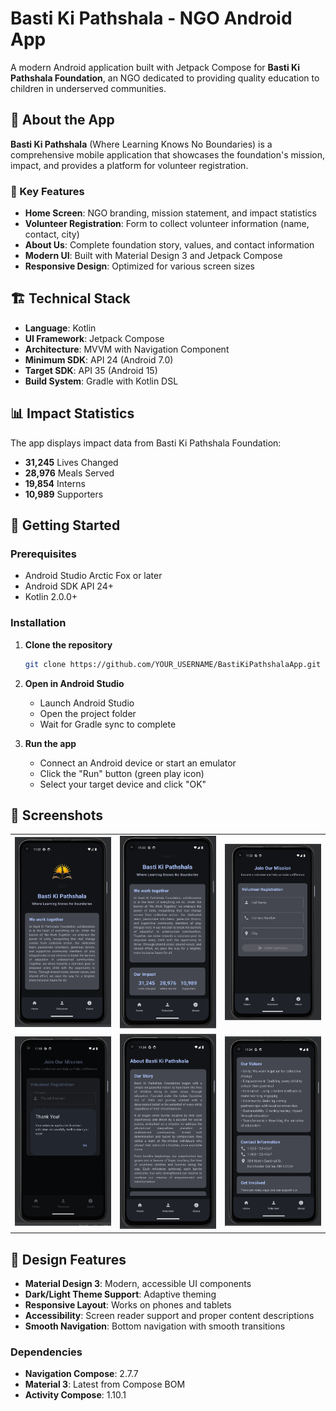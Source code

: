 # Basti Ki Pathshala - NGO Android App

A modern Android application built with Jetpack Compose for **Basti Ki Pathshala Foundation**, an NGO dedicated to providing quality education to children in underserved communities.

## 📱 About the App

**Basti Ki Pathshala** (Where Learning Knows No Boundaries) is a comprehensive mobile application that showcases the foundation's mission, impact, and provides a platform for volunteer registration.

### 🎯 Key Features

- **Home Screen**: NGO branding, mission statement, and impact statistics
- **Volunteer Registration**: Form to collect volunteer information (name, contact, city)
- **About Us**: Complete foundation story, values, and contact information
- **Modern UI**: Built with Material Design 3 and Jetpack Compose
- **Responsive Design**: Optimized for various screen sizes

## 🏗️ Technical Stack

- **Language**: Kotlin
- **UI Framework**: Jetpack Compose
- **Architecture**: MVVM with Navigation Component
- **Minimum SDK**: API 24 (Android 7.0)
- **Target SDK**: API 35 (Android 15)
- **Build System**: Gradle with Kotlin DSL

## 📊 Impact Statistics

The app displays impact data from Basti Ki Pathshala Foundation:

- **31,245** Lives Changed
- **28,976** Meals Served
- **19,854** Interns
- **10,989** Supporters

## 🚀 Getting Started

### Prerequisites

- Android Studio Arctic Fox or later
- Android SDK API 24+
- Kotlin 2.0.0+

### Installation

1. **Clone the repository**
   ```bash
   git clone https://github.com/YOUR_USERNAME/BastiKiPathshalaApp.git
   ```

2. **Open in Android Studio**
   - Launch Android Studio
   - Open the project folder
   - Wait for Gradle sync to complete

3. **Run the app**
   - Connect an Android device or start an emulator
   - Click the "Run" button (green play icon)
   - Select your target device and click "OK"

## 📱 Screenshots

<table>
<tr>
<td><img src="app/src/main/res/drawable/img.png" width="200" alt="Home Screen"></td>
<td><img src="app/src/main/res/drawable/img_1.png" width="200" alt="Volunteer Registration"></td>
<td><img src="app/src/main/res/drawable/img_2.png" width="200" alt="About Us Section"></td>
</tr>
<tr>
<td><img src="app/src/main/res/drawable/img_3.png" width="200" alt="Navigation"></td>
<td><img src="app/src/main/res/drawable/img_4.png" width="200" alt="Impact Statistics"></td>
<td><img src="app/src/main/res/drawable/img_5.png" width="200" alt="Contact Information"></td>
</tr>
</table>

## 🎨 Design Features

- **Material Design 3**: Modern, accessible UI components
- **Dark/Light Theme Support**: Adaptive theming
- **Responsive Layout**: Works on phones and tablets
- **Accessibility**: Screen reader support and proper content descriptions
- **Smooth Navigation**: Bottom navigation with smooth transitions

### Dependencies
- **Navigation Compose**: 2.7.7
- **Material 3**: Latest from Compose BOM
- **Activity Compose**: 1.10.1
